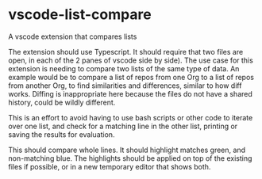 # vscode-list-compare
A vscode extension that compares lists

The extension should use Typescript. It should require that two files are open, in each of the 2 panes of vscode side by side). The use case for this extension is needing to compare two lists of the same type of data. An example would be to compare a list of repos from one Org to a list of repos from another Org, to find similarities and differences, similar to how diff works. Diffing is inappropriate here because the files do not have a shared history, could be wildly different.

This is an effort to avoid having to use bash scripts or other code to iterate over one list, and check for a matching line in the other list, printing or saving the results for evaluation.

This should compare whole lines. It should highlight matches green, and non-matching blue. The highlights should be applied on top of the existing files if possible, or in a new temporary editor that shows both.
